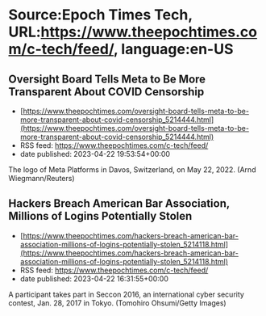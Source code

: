 # Source:Epoch Times Tech, URL:https://www.theepochtimes.com/c-tech/feed/, language:en-US

## Oversight Board Tells Meta to Be More Transparent About COVID Censorship
 - [https://www.theepochtimes.com/oversight-board-tells-meta-to-be-more-transparent-about-covid-censorship_5214444.html](https://www.theepochtimes.com/oversight-board-tells-meta-to-be-more-transparent-about-covid-censorship_5214444.html)
 - RSS feed: https://www.theepochtimes.com/c-tech/feed/
 - date published: 2023-04-22 19:53:54+00:00

The logo of Meta Platforms in Davos, Switzerland, on May 22, 2022. (Arnd Wiegmann/Reuters)

## Hackers Breach American Bar Association, Millions of Logins Potentially Stolen
 - [https://www.theepochtimes.com/hackers-breach-american-bar-association-millions-of-logins-potentially-stolen_5214118.html](https://www.theepochtimes.com/hackers-breach-american-bar-association-millions-of-logins-potentially-stolen_5214118.html)
 - RSS feed: https://www.theepochtimes.com/c-tech/feed/
 - date published: 2023-04-22 16:31:55+00:00

A participant takes part in Seccon 2016, an international cyber security contest, Jan. 28, 2017 in Tokyo. (Tomohiro Ohsumi/Getty Images)

